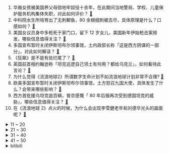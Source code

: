 1. 华裔女孩被美国养父母锁地牢奴役十余年，在此期间当地警局、学校、儿童保护服务机构集体失职，对此如何评价？ [:link:](https://www.zhihu.com/question/582013481)
2. 中科院水生所培育出了无刺鲫鱼，80 余根细刺被去尽，具体原理是什么？口感如何？ [:link:](https://www.zhihu.com/question/581981037)
3. 美国女议员身中多枪死于家门口，留下 12 岁女儿，美国新年伊始枪击案频发，哪些信息值得关注？ [:link:](https://www.zhihu.com/question/581963950)
4. 多国宣布暂时关闭伊斯坦布尔领事馆，土内政部长称「这是西方阴谋的一部分」，对此如何解读？ [:link:](https://www.zhihu.com/question/581903480)
5. 《狂飙》是不是有些烂尾了？ [:link:](https://www.zhihu.com/question/581749376)
6. 英国前首相约翰逊称「坦克巡逻自己领土有何用？都给乌克兰」，如何看待此言论？ [:link:](https://www.zhihu.com/question/581954036)
7. 为什么觉得《流浪地球2》所谓数字生命计划不如流浪地球计划非常不合理? [:link:](https://www.zhihu.com/question/580967523)
8. 欧美多国宣布暂时关闭伊斯坦布尔领事馆，土方怒召九国大使，具体发生了什么？会带来哪些影响？ [:link:](https://www.zhihu.com/question/581998441)
9. 西方首批援乌坦克逾百辆，普京感慨「 80 年后俄再次受到德国坦克的威胁」，哪些信息值得关注？ [:link:](https://www.zhihu.com/question/581953525)
10. 在《流浪地球 2》点火的时候，为什么会出现李雪健老年和刘德华光头的画面呢？ [:link:](https://www.zhihu.com/question/580336563)
<details>
<summary>11 ~ 20</summary>

11. 外交部回应中国无人飞艇因不可抗力误入美领空，「飞艇属民用性质，将妥善处理意外」，有哪些信息值得关注? [:link:](https://www.zhihu.com/question/582038263)
12. 村庄以某姓氏开头，但是村子里该姓的人却很少是怎么回事？ [:link:](https://www.zhihu.com/question/499292247)
13. C 罗点射破门赢沙特联赛首球，利雅得胜利 2:2 绝平对手，如何评价 C 罗的表现？ [:link:](https://www.zhihu.com/question/582055022)
14. 为什么家中父母去世后，有些兄弟姐妹逐渐疏远了？ [:link:](https://www.zhihu.com/question/314480858)
15. 为什么赫敏在比尔和芙蓉的婚礼上念誓词的时候眼含热泪的看着哈利？ [:link:](https://www.zhihu.com/question/577488406)
16. 2023 LPL 春季赛 FPX 2:1 UP 结束两连败，如何评价这场比赛？ [:link:](https://www.zhihu.com/question/582026681)
17. 这个春节中国没有「电动爹」，苦等充电、拖车回家等名场面明显减少，如今电动车长途出行有哪些改善？ [:link:](https://www.zhihu.com/question/581405815)
18. ROG发布的枪神7超竞版和7Plus超竞版本对后续厂商的定价会有影响吗？ [:link:](https://www.zhihu.com/question/581837426)
19. 发生什么事才能让美西方不再向乌克兰提供武器？ [:link:](https://www.zhihu.com/question/581853504)
20. 完全不给孩子看电视接触手机究竟好还是不好？ [:link:](https://www.zhihu.com/question/580982811)
</details>
<details>
<summary>21 ~ 30</summary>

21. 2 月 4 日立春，这个春天你有哪些出游计划？ [:link:](https://www.zhihu.com/question/581881834)
22. 你收到过最走心的情人节礼物是什么？ [:link:](https://www.zhihu.com/question/369643058)
23. 交易最大的障碍是什么? [:link:](https://www.zhihu.com/question/581414968)
24. 有哪些好用的家用洗碗机值得推荐？ [:link:](https://www.zhihu.com/question/20698799)
25. 假如马皇后活到朱元璋死，朱元璋会让马皇后也殉葬吗？ [:link:](https://www.zhihu.com/question/557388044)
26. 为何第二轮感染高峰预测或在 3-5 月到来？其中哪类人群在未来可能受影响较大？应怎样注意防护？ [:link:](https://www.zhihu.com/question/581986828)
27. 高中女生化妆影响学习吗？ [:link:](https://www.zhihu.com/question/577892334)
28. 疫情三年分隔两地，家人的什么行为让你倍感温暖？ [:link:](https://www.zhihu.com/question/579006567)
29. 为什么今年过年父母没有催我结婚了？ [:link:](https://www.zhihu.com/question/579248210)
30. 小学生该怎么高效的写寒假作业？ [:link:](https://www.zhihu.com/question/568489056)
</details>
<details>
<summary>31 ~ 40</summary>

31. 如何看待电视剧三体18元超前点映券? [:link:](https://www.zhihu.com/question/581723664)
32. 湖北一女子到男友舅舅家拜年盗走 5 万元，怎样看待此行为？如何从法律角度解读？ [:link:](https://www.zhihu.com/question/581855453)
33. 男子中奖 1000 万瞒着妻子给前妻 70 万后，现妻子起诉离婚并赔偿奖金 60% ，如何看待此事？ [:link:](https://www.zhihu.com/question/581883131)
34. 游客偷带食物喂兔子致大批死亡，园方称「希望广大游客能自觉遵守规定」，如何更好地规范游客行为？ [:link:](https://www.zhihu.com/question/581718513)
35. 中国官宣加速退役歼 7 战机，此举有何意味？功成身退的歼 7 战机将何去何从？ [:link:](https://www.zhihu.com/question/581957272)
36. 如何评价剧版《三体》第 22-30 集？ [:link:](https://www.zhihu.com/question/581928538)
37. 《流浪地球 2》中没抽到签的人怎么办？ [:link:](https://www.zhihu.com/question/580053079)
38. 微信已全面支持「小号」，可用同一手机号注册辅助账号，将带来哪些便利？ [:link:](https://www.zhihu.com/question/581977521)
39. 《狂飙》高启强能成功取代徐江与看《孙子兵法》有多大关系？ [:link:](https://www.zhihu.com/question/580157216)
40. 为什么英伟达新的40系显卡性价比那么低? [:link:](https://www.zhihu.com/question/581907481)
</details>
<details>
<summary>41 ~ 50</summary>

41. 你可以告诉我你看完动画《深海》后的第一反应吗? [:link:](https://www.zhihu.com/question/581003580)
42. ChatGPT在内容创作行业，依据现有的法律，它创作的内容是否享有著作权？如不能，如何界定内容的归属？ [:link:](https://www.zhihu.com/question/581307773)
43. 2023情人节礼物，有推荐的么？ [:link:](https://www.zhihu.com/question/579001331)
44. OpenAI 推出 AI 文本检测器，「AI枪手」引担忧，文本检测器大量涌现，这会否成为一场猫鼠游戏？ [:link:](https://www.zhihu.com/question/581754606)
45. 要写小说，应该迎合大众的喜好还是跟从自己的内心? [:link:](https://www.zhihu.com/question/581234374)
46. 如何评价以色列对俄乌冲突态度突然转向，称考虑向乌克兰提供「铁穹」反导系统？原因何在？ [:link:](https://www.zhihu.com/question/581986843)
47. 我国 17 岁以下青少年中有 3000 万人受到各种情绪、心理行为问题困扰，如何及时发现并进行疏导？ [:link:](https://www.zhihu.com/question/581959865)
48. 大部分艺术家都是高敏感人格吗? [:link:](https://www.zhihu.com/question/569035091)
49. 《刀塔》是如何解决游戏内近战与远程英雄不平衡问题的？ [:link:](https://www.zhihu.com/question/581847457)
50. 新手健身有什么需要注意的，一开始需要请私教吗？ [:link:](https://www.zhihu.com/question/581071317)
</details><details>
<summary>bilibili</summary>

1. 头好痒，要长脑子了 [:link:](//www.bilibili.com/video/BV1WD4y1J7b7)
2. 服务员怕我饿着，巨型肉串接连不断，顶级大厨保留牛肉本来味道【梦幻联动ep03-Latina】 [:link:](//www.bilibili.com/video/BV13s4y1x7ee)
3. 我保留了一部分寒假作业 [:link:](//www.bilibili.com/video/BV1V24y167S2)
4. 二次元角色的习惯 [:link:](//www.bilibili.com/video/BV1kM411i7bs)
5. 【狂飙】可是恨的人没死成，爱的人没可能。 [:link:](//www.bilibili.com/video/BV1j84y1L7yi)
6. 离谱！兄弟们竟然为了女神大打出手！！！ [:link:](//www.bilibili.com/video/BV1VM4y1R7vp)
7. 普京的最高理想！让欧洲战栗的女帝！《叶卡捷琳娜》P1 [:link:](//www.bilibili.com/video/BV1xY4y1d7uk)
8. 顶级厨师俞涛本人给我做了顿传说中的九转大肠 [:link:](//www.bilibili.com/video/BV1EY411S7eR)
9. 煎饼卷大葱！吃到你发懵！ [:link:](//www.bilibili.com/video/BV1i341197FP)
10. ⚠️原神氪金38W慈善博主，在线送10只夜兰＋胡桃＋迪希雅！！！ [:link:](//www.bilibili.com/video/BV18Y4y1d7GM)
<details>
<summary>11 ~ 20</summary>

11. 流浪地球3：麦当劳危机 [:link:](//www.bilibili.com/video/BV1V84y1j7yT)
12. 这游戏玩的我头皮发麻.... [:link:](//www.bilibili.com/video/BV1hY411Q7tp)
13. ⚡eat it⚡ [:link:](//www.bilibili.com/video/BV1x8411G73x)
14. 我不过是一个善解人意的好妹妹罢了 [:link:](//www.bilibili.com/video/BV1bv4y1r7Gb)
15. 做点有意义的事 [:link:](//www.bilibili.com/video/BV1iR4y187JD)
16. 高中生，相信我，它会让你离清华近一点。 [:link:](//www.bilibili.com/video/BV1Xv4y167WD)
17. 欧阳紫樱有你是我的服气 [:link:](//www.bilibili.com/video/BV1ed4y1p7xB)
18. 元歌大肠限定皮肤，附专属语音！ [:link:](//www.bilibili.com/video/BV1jY411S73c)
19. 不同类型的婚后生活 [:link:](//www.bilibili.com/video/BV1ss4y1x7nD)
20. 《PPAP》&原神：“种门”里应该让谁来堆精通呢？ [:link:](//www.bilibili.com/video/BV1KT411Z7t2)
</details>
<details>
<summary>21 ~ 30</summary>

21. 「代号诡秘」赞 美 愚 者 [:link:](//www.bilibili.com/video/BV16d4y1p7vu)
22. 看完流浪地球2，我整个人都不对劲了 [:link:](//www.bilibili.com/video/BV1ax4y1E7Ku)
23. 手指骨折后再次出发，骑行九十公里进入黑龙江，夜晚在雪地上露营 [:link:](//www.bilibili.com/video/BV1hj411T7VU)
24. 你吃过带馅的大肠吗？一起来看顶级厨师，九转大肠 [:link:](//www.bilibili.com/video/BV1j84y1j7by)
25. 【狂飙 群像】丨以 父 之 名 [:link:](//www.bilibili.com/video/BV19x4y177ni)
26. 拉扯了20年，我喜欢上了最好的朋友……… [:link:](//www.bilibili.com/video/BV14d4y1p7Vt)
27. 什   么   b   动   静 [:link:](//www.bilibili.com/video/BV1R841137LQ)
28. 我们不缺调休，缺的是更多的法定假日 [:link:](//www.bilibili.com/video/BV1pv4y1t7Vq)
29. 粉丝想要满命魈，这下只能买通阎王爷了... [:link:](//www.bilibili.com/video/BV17y4y1X7uR)
30. 2万字脑洞解析《流浪地球2》！让你完全了解数字生命和550W！《流浪3》要怎么拍？！ [:link:](//www.bilibili.com/video/BV1nR4y187Bb)
</details>
<details>
<summary>31 ~ 40</summary>

31. 一场事故，我“救了”两条人命！ [:link:](//www.bilibili.com/video/BV1w8411g7Lf)
32. “ 我还是那个笨蛋琪亚娜 ” [:link:](//www.bilibili.com/video/BV1Sv4y167vG)
33. 各职业的兴奋瞬间！ [:link:](//www.bilibili.com/video/BV1vR4y187nk)
34. 像是做了一场热闹的梦 [:link:](//www.bilibili.com/video/BV18G4y1M7Vy)
35. 【时代少年团】「乌托邦乐园·补给站」《烟花升停在星夜》 [:link:](//www.bilibili.com/video/BV1Ex4y1j7t5)
36. 称霸热搜榜！这部剧到底有什么魅力？万字解析国产扫黑剧《狂飙》1~6 [:link:](//www.bilibili.com/video/BV1Ev4y1r737)
37. 阴阳怪气、鄙视链、网暴、互喷，为何互联网环境这么烂？【围炉夜话】 [:link:](//www.bilibili.com/video/BV1wA411r7vb)
38. 深度解析《流浪地球2》崛起的中国科幻！ [:link:](//www.bilibili.com/video/BV1pT411C7X1)
39. 好电影是“国家脸面”，更需要有好的“生态环境”【逸语道破】 [:link:](//www.bilibili.com/video/BV1HR4y1872h)
40. 这玩意怎么能失传呢！！！？ [:link:](//www.bilibili.com/video/BV18T411o7TT)
</details>
<details>
<summary>41 ~ 50</summary>

41. 50元网购的“九转大肠”是否保留了一部分肠的味道？？？ [:link:](//www.bilibili.com/video/BV1My4y1X7hP)
42. 各路Up主来海南作客，都受到了热情招待 [:link:](//www.bilibili.com/video/BV1Q34y1f71H)
43. 电影《流浪地球2》正式上映！大家在剧中看到小漫的身姿了吗？120s带你了解剧中科技感炸裂的耳机是如何诞生的！ [:link:](//www.bilibili.com/video/BV16Y411S7jt)
44. 太狠！用国外点赞百万的方法整蛊女友…她真无语了？ [:link:](//www.bilibili.com/video/BV1dx4y1L7Kp)
45. 【原神实况】救了咱们的人居然是...【危途疑踪】【4K 60】 [:link:](//www.bilibili.com/video/BV1Ed4y1p73r)
46. 他们都是《狂飙》安欣的真实原型 [:link:](//www.bilibili.com/video/BV1n84y1L7CX)
47. 酒 后 乱 形 [:link:](//www.bilibili.com/video/BV1RT411y7Wa)
48. 今天给我的胃酸系统放一天假，平时太忙也劳逸结合一下 [:link:](//www.bilibili.com/video/BV1684y1V7Kh)
49. 游戏是逃避现实的载体吗？『飞越13号房』 [:link:](//www.bilibili.com/video/BV1UT411o7nX)
50. 提纳里:你以为提瓦特为什么姓提啊？（后仰） [:link:](//www.bilibili.com/video/BV1SG4y1M7is)
</details>
<details>
<summary>51 ~ 60</summary>

51. 叫五个代驾开一台车！ [:link:](//www.bilibili.com/video/BV1c24y1B7mw)
52. 我为什么不画画了 [:link:](//www.bilibili.com/video/BV1ye4y1P7h3)
53. 啊？2.0 [:link:](//www.bilibili.com/video/BV1uv4y1r7F9)
54. 2023年2月2日北京上空出现复杂的冰晕 [:link:](//www.bilibili.com/video/BV1s8411g7vU)
55. 瞒不住了！坏消息是今年真的回不了国了，好消息是… [:link:](//www.bilibili.com/video/BV1J24y1B7UR)
56. 谁来还京海大学一片蓝天？ [:link:](//www.bilibili.com/video/BV1QY411S7cb)
57. “所以生命啊，它璀璨如歌” [:link:](//www.bilibili.com/video/BV1s8411G7ki)
58. 原神海灯节速通 | 45秒通关 | 无工具辅助 | 剧情党 [:link:](//www.bilibili.com/video/BV1kT411k79H)
59. 【海绵宝宝】九 转 大 肠 [:link:](//www.bilibili.com/video/BV1sA411r7kn)
60. 感人故事：大肠移植 [:link:](//www.bilibili.com/video/BV1QM411i7Uo)
</details>
<details>
<summary>61 ~ 70</summary>

61. “这告诉导演不要搞单元剧” [:link:](//www.bilibili.com/video/BV1uY411S7ge)
62. 《关于我自己出钱包场请亲朋好友看流浪地球2这件事》 [:link:](//www.bilibili.com/video/BV1QM411v7ji)
63. 一言难尽，有时候都不敢承认我们是救助的，得偷偷救 [:link:](//www.bilibili.com/video/BV1qM411i7D2)
64. 【速通】流浪地球2讲了什么 [:link:](//www.bilibili.com/video/BV14G4y1M7vz)
65. 《白金汉宫皇家御厨海选现场》 [:link:](//www.bilibili.com/video/BV1rD4y1K7A1)
66. 海鲜橡皮筋有多重？不秤不知道一秤肉在疼 [:link:](//www.bilibili.com/video/BV1W84y1L76R)
67. 找男朋友一定要找爱打游戏的 [:link:](//www.bilibili.com/video/BV1d3411X75A)
68. 1分钟速通满江红 [:link:](//www.bilibili.com/video/BV11x4y1j7Sq)
69. 开学了，好开心 [:link:](//www.bilibili.com/video/BV1GG4y1D7gL)
70. 【水果猎人】网络热门水果鉴定35 [:link:](//www.bilibili.com/video/BV1WR4y187fA)
</details>
<details>
<summary>71 ~ 80</summary>

71. ⚡谁 是 生 草 王⚡ [:link:](//www.bilibili.com/video/BV1vR4y1b7h7)
72. “请再给中国动画一点时间…就一点” [:link:](//www.bilibili.com/video/BV1JM4y197mw)
73. 二哥顺回来一个牛胃，大哥用它做了个火锅界的黑暗料理，味道太上头了 [:link:](//www.bilibili.com/video/BV1Bd4y1p7uY)
74. 猫：讨厌一些没有边界感的食客 [:link:](//www.bilibili.com/video/BV1JM411B79z)
75. 开1000块的车，环游中国！【第二集】 [:link:](//www.bilibili.com/video/BV1zM411i7XG)
76. 为了这游戏的结局，我等了400天！！！ [:link:](//www.bilibili.com/video/BV1dG4y1S73P)
77. 直视宿命 | 永劫无间·宁红夜故事动画 [:link:](//www.bilibili.com/video/BV1Jy4y1X7KP)
78. 中了一次头彩 [:link:](//www.bilibili.com/video/BV1pR4y1874j)
79. 【半佛】东方神秘力量，海外大割特割 [:link:](//www.bilibili.com/video/BV1yM4y1Q7zf)
80. 我妈说再也不当搞笑女了 [:link:](//www.bilibili.com/video/BV1LY4y1d7Zw)
</details>
<details>
<summary>81 ~ 90</summary>

81. 【厨房失败合集】你也保留了一部分食材的原味？ [:link:](//www.bilibili.com/video/BV1DR4y1b797)
82. 【外挂风云】飞天挂十年封不掉变种7代，外挂作者与腾讯的回合制大战！ [:link:](//www.bilibili.com/video/BV1e341197Bt)
83. 一看就会！3.4新深渊12层6间满星攻略！ [:link:](//www.bilibili.com/video/BV1mD4y1K7Cp)
84. “New boy” [:link:](//www.bilibili.com/video/BV1ST411k7P2)
85. 《 脆 皮 烧 鹅 》 [:link:](//www.bilibili.com/video/BV1N84y157oh)
86. 【明日方舟】2月2日叔叔池最惨up没有之一 [:link:](//www.bilibili.com/video/BV1BD4y1K7cs)
87. 【安欣X小五】从这些细节来看，小五还是一个宠夫狂魔啊！ [:link:](//www.bilibili.com/video/BV1E8411g7SL)
88. 虽然年已经快过完了但是兔年玩具拍了总得放出来... [:link:](//www.bilibili.com/video/BV1gy4y1X76y)
89. 440元一盒蔬菜片？这些天价零食有一种脑干缺失的美！！！ [:link:](//www.bilibili.com/video/BV158411G7mU)
90. 《你的大肠。》 [:link:](//www.bilibili.com/video/BV1JD4y1J7Mo)
</details>
<details>
<summary>91 ~ 100</summary>

91. 《迫害方舟》生息演算最强玩法！全敌人自动跳坑教学！ [:link:](//www.bilibili.com/video/BV1Be4y1P7GM)
92. 细！我数出了熊大熊二穿过多少件衣服！少一个算我输！ [:link:](//www.bilibili.com/video/BV1VG4y1M7GN)
93. 80个648清空忍法帖商店！升五星忍战大野木！泯灭尘盾的段位赛实战！ [:link:](//www.bilibili.com/video/BV1aG4y1D7ny)
94. 【罗翔】直播嫖娼牟利最高能判处无期徒刑？ [:link:](//www.bilibili.com/video/BV1MA411C7m7)
95. 随口哼的旋律怎么就变成一首歌了？音乐制作人的魔法操作！《循迹》 [:link:](//www.bilibili.com/video/BV1dA41167Mc)
96. 唱完安全感满满 [:link:](//www.bilibili.com/video/BV11y4y1Q7hv)
97. 新变化！鲜活农产品运输“绿色通道”目录优化了！ [:link:](//www.bilibili.com/video/BV1NT411C7vc)
98. 当一个老外会说一些中文后，她就会开始想写汉字了，就离谱，哈哈哈哈 [:link:](//www.bilibili.com/video/BV1Zd4y1H7jU)
99. 我夏师傅也有绝对领域啦！ [:link:](//www.bilibili.com/video/BV19Y411S7Mr)
100. 都什么年代了还在看传统狂飙？！ [:link:](//www.bilibili.com/video/BV1NT411d7Lu)
</details></details>